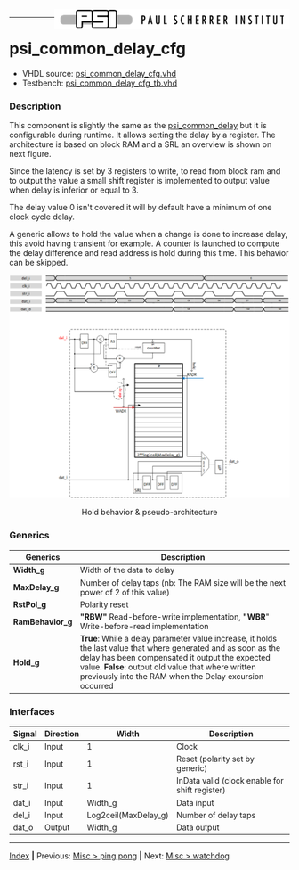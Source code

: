 <img align="right" src="../psi_logo.png">

***

# psi_common_delay_cfg

- VHDL source: [psi_common_delay_cfg.vhd](../../hdl/psi_common_delay_cfg_tb.vhd)
- Testbench: [psi_common_delay_cfg_tb.vhd](../../testbench/psi_common_delay_cfg_tb/psi_common_delay_cfg_tb.vhd)

### Description

This component is slightly the same as the [psi_common_delay](../ch11_misc/ch11_1_delay.md) but it is configurable during runtime. It
allows setting the delay by a register. The architecture is based on
block RAM and a SRL an overview is shown on next figure.

Since the latency is set by 3 registers to write, to read from block ram
and to output the value a small shift register is implemented to output
value when delay is inferior or equal to 3.

The delay value 0 isn't covered it will by default have a minimum of one
clock cycle delay.

A generic allows to hold the value when a change is done to increase
delay, this avoid having transient for example. A counter is launched to
compute the delay difference and read address is hold during this time.
This behavior can be skipped.

<p align="center"> <img src="ch11_5_fig44.png"></p>
<p align="center"> Hold behavior & pseudo-architecture </p>

### Generics

Generics           | Description
-------------------|----------------------------------
**Width\_g**       |Width of the data to delay
**MaxDelay\_g**    |Number of delay taps (nb: The RAM size will be the next power of 2 of this value)
**RstPol\_g**      |Polarity reset
**RamBehavior\_g** |**"RBW"** Read-before-write implementation, **"WBR**" Write-before-read implementation
**Hold\_g**   | **True**: While a delay parameter value increase, it holds the last value that where generated and as soon as the delay has been compensated it output the expected value. **False**: output old value that where written previously into the RAM  when the Delay excursion occurred

### Interfaces

Signal                 |Direction  |Width                  |Description
-----------------------|-----------|-----------------------|------------------------------------------------
clk\_i                 |Input      |1                      |Clock
rst\_i                 |Input      |1                      |Reset (polarity set by generic)
str\_i                 |Input      |1                      |InData valid (clock enable for shift register)
dat\_i                 |Input      |Width\_g               |Data input
del\_i                 |Input      |Log2ceil(MaxDelay\_g)  |Number of delay taps
dat\_o                 |Output     |Width\_g               |Data output

***
[Index](../psi_common_index.md) **|** Previous: [Misc > ping pong](../ch11_misc/ch11_4_ping_pong.md) **|** Next: [Misc > watchdog](../ch11_misc/ch11_6_watchdog.md)
